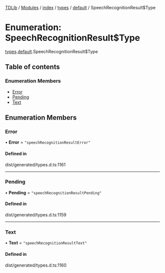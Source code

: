 [TDLib](../README.md) / [Modules](../modules.md) / [index](../modules/index.md) / [types](../modules/index.types.md) / [default](../modules/index.types.default.md) / SpeechRecognitionResult$Type

# Enumeration: SpeechRecognitionResult$Type

[types](../modules/index.types.md).[default](../modules/index.types.default.md).SpeechRecognitionResult$Type

## Table of contents

### Enumeration Members

- [Error](index.types.default.SpeechRecognitionResult_Type.md#error)
- [Pending](index.types.default.SpeechRecognitionResult_Type.md#pending)
- [Text](index.types.default.SpeechRecognitionResult_Type.md#text)

## Enumeration Members

### Error

• **Error** = ``"speechRecognitionResultError"``

#### Defined in

dist/generated/types.d.ts:1161

___

### Pending

• **Pending** = ``"speechRecognitionResultPending"``

#### Defined in

dist/generated/types.d.ts:1159

___

### Text

• **Text** = ``"speechRecognitionResultText"``

#### Defined in

dist/generated/types.d.ts:1160
